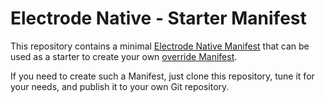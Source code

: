 # Electrode Native - Starter Manifest

This repository contains a minimal [Electrode Native Manifest] that can be used as a starter to create your own [override Manifest].

If you need to create such a Manifest, just clone this repository, tune it for your needs, and publish it to your own Git repository.


[Electrode Native Manifest]: https://github.com/electrode-io/electrode-react-native/blob/master/docs/platform-parts/manifest/index.md

[override Manifest]: https://github.com/electrode-io/electrode-native/blob/master/docs/platform-parts/manifest/override.md